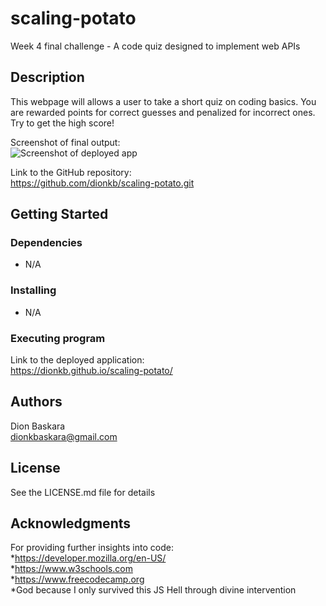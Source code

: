 # scaling-potato
Week 4 final challenge - A code quiz designed to implement web APIs

## Description

This webpage will allows a user to take a short quiz on coding basics. You are rewarded points for correct guesses and penalized for incorrect ones. Try to get the high score!

Screenshot of final output:   
![Screenshot of deployed app](https://user-images.githubusercontent.com/64495259/226202939-ccb7e2ba-2107-4f62-8c21-99cdacde77fa.jpg)

Link to the GitHub repository:  
https://github.com/dionkb/scaling-potato.git

## Getting Started

### Dependencies

* N/A

### Installing

* N/A

### Executing program

Link to the deployed application:    
https://dionkb.github.io/scaling-potato/

## Authors

Dion Baskara  
dionkbaskara@gmail.com

## License

See the LICENSE.md file for details

## Acknowledgments

For providing further insights into code:    
*https://developer.mozilla.org/en-US/  
*https://www.w3schools.com  
*https://www.freecodecamp.org  
*God because I only survived this JS Hell through divine intervention
